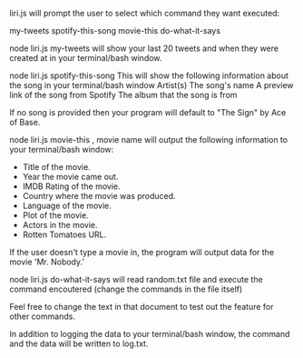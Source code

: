 liri.js will prompt the user to select which command they want executed:

my-tweets
spotify-this-song
movie-this
do-what-it-says

node liri.js my-tweets
will show your last 20 tweets and when they were created at in your terminal/bash window.


node liri.js spotify-this-song 
This will show the following information about the song in your terminal/bash window
Artist(s)
The song's name
A preview link of the song from Spotify
The album that the song is from

If no song is provided then your program will default to "The Sign" by Ace of Base.


node liri.js movie-this , movie name
will output the following information to your terminal/bash window:

   * Title of the movie.
   * Year the movie came out.
   * IMDB Rating of the movie.
   * Country where the movie was produced.
   * Language of the movie.
   * Plot of the movie.
   * Actors in the movie.
   * Rotten Tomatoes URL.

If the user doesn't type a movie in, the program will output data for the movie 'Mr. Nobody.'


node liri.js do-what-it-says
will read random.txt file and execute the command encoutered (change the commands in the file itself)

Feel free to change the text in that document to test out the feature for other commands.

In addition to logging the data to your terminal/bash window, the command and the data will be written to log.txt.



